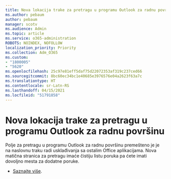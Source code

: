 ```yaml
---
title: Nova lokacija trake za pretragu u programu Outlook za radnu površinu
ms.author: pebaum
author: pebaum
manager: scotv
ms.audience: Admin
ms.topic: article
ms.service: o365-administration
ROBOTS: NOINDEX, NOFOLLOW
localization_priority: Priority
ms.collection: Adm_O365
ms.custom:
- "1800005"
- "5620"
ms.openlocfilehash: 25c97e81eff5daf75d22072353af319c237ced66
ms.sourcegitcommit: 8bc60ec34bc1e40685e3976576e04a2623f63a7c
ms.translationtype: HT
ms.contentlocale: sr-Latn-RS
ms.lasthandoff: 04/15/2021
ms.locfileid: "51791858"
---
```

# <a name="new-location-of-the-search-bar-in-outlook-desktop"></a>Nova lokacija trake za pretragu u programu Outlook za radnu površinu

Polje za pretragu u programu Outlook za radnu površinu premešteno je je na naslovnu traku radi usklađivanja sa ostalim Office aplikacijama. Nova matična stranica za pretragu imaće čistiju listu poruka pa ćete imati dovoljno mesta za dodatne poruke.
- [Saznajte više](https://support.microsoft.com/sr-latn-RS/office/96fee452-80cd-492d-a35c-5c37584b416b).
